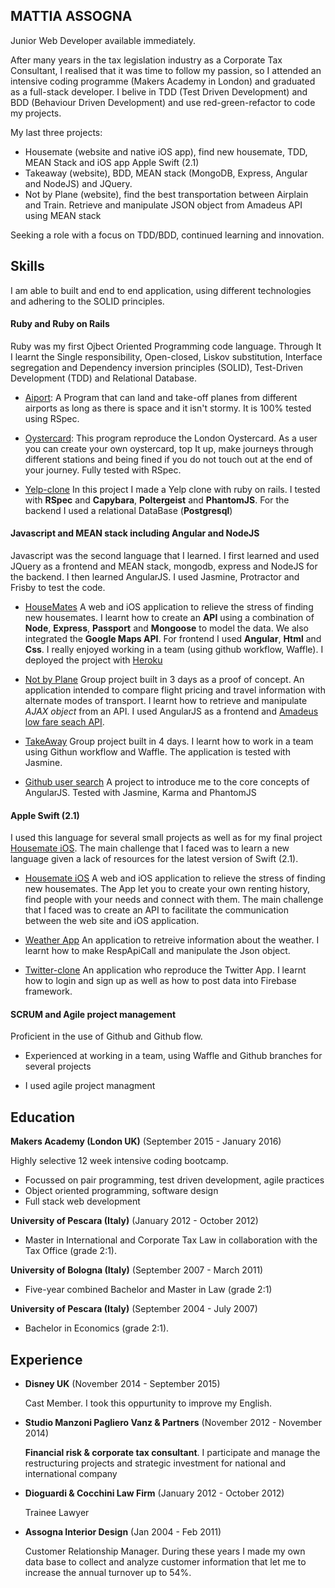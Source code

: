  
## MATTIA ASSOGNA

   Junior Web Developer available immediately.
   
   After many years in the tax legislation industry as a Corporate Tax Consultant, I realised
   that it was time to follow my passion, so I attended an intensive coding programme (Makers Academy in London)
   and graduated as a full-stack developer. I belive in TDD (Test Driven Development) and BDD (Behaviour Driven Development) and use red-green-refactor to code my projects.
  
  My last three projects:
 - Housemate (website and native iOS app), find new housemate, TDD, MEAN Stack and iOS app Apple Swift (2.1)
 - Takeaway (website), BDD, MEAN stack (MongoDB, Express, Angular and NodeJS) and JQuery.
 - Not by Plane (website), find the best transportation between Airplain and Train. Retrieve and manipulate JSON object from Amadeus API using MEAN stack

Seeking a role with a focus on TDD/BDD, continued learning and innovation.


## Skills

I am able to built and end to end application, using different technologies and adhering to the SOLID principles. 

#### Ruby and Ruby on Rails

 Ruby was my first Ojbect Oriented Programming code language. Through It I learnt the Single responsibility, Open-closed, Liskov substitution, Interface segregation and Dependency inversion principles (SOLID), Test-Driven
Development (TDD) and Relational Database.

- [Aiport](https://github.com/Mattia46/airport_challenge): A Program that can land and take-off planes from different airports as long as there is space and it isn't stormy. It is 100% tested using RSpec.

- [Oystercard](https://github.com/Mattia46/oystercard): This program reproduce the London Oystercard. As a user you can create your own oystercard, top It up, make journeys through different stations and being fined if you do not touch out at the end of your journey. Fully tested with RSpec.

- [Yelp-clone](https://github.com/Mattia46/Yelp) In this project I made a Yelp clone with ruby on rails. I tested with **RSpec** and **Capybara**, **Poltergeist** and **PhantomJS**. For the backend I used a relational DataBase (**Postgresql**)


#### Javascript and MEAN stack including Angular and NodeJS
Javascript was the second language that I learned. I first learned and used JQuery as a frontend and MEAN stack, mongodb, express and NodeJS for the backend. I then learned AngularJS. I used Jasmine, Protractor and Frisby to test the code.

- [HouseMates](https://github.com/Mattia46/HouseMates-Web) A web and iOS application to relieve the stress of finding new housemates. I learnt how to create an **API** using a combination of **Node**, **Express**, **Passport** and **Mongoose** to model the data. We also integrated the **Google Maps API**. For frontend I used **Angular**, **Html** and **Css**. I really enjoyed working in a team (using github workflow, Waffle).  I deployed the project with [Heroku](http://housematey.herokuapp.com/)

- [Not by Plane](https://github.com/Mattia46/not-by-plane) Group project built in 3 days as a proof of concept. An application intended to compare flight pricing and travel information with alternate modes of transport. I learnt how to retrieve and manipulate *AJAX object* from an API. I used AngularJS as a frontend and [Amadeus low fare seach API](https://sandbox.amadeus.com/api-catalog).

- [TakeAway](https://github.com/Mattia46/takeaway_project) Group project built in 4 days. I learnt how to work in a team using Githun workflow and Waffle. The application is tested with Jasmine.

-  [Github user search](https://github.com/Mattia46/githubChallengeJS) A project to introduce me to the core concepts of AngularJS. Tested with Jasmine, Karma and PhantomJS


#### Apple Swift (2.1)

I used this language for several small projects as well as for my final project [Housemate iOS](https://github.com/Mattia46/Swift-houseMates). The main challenge that I faced was to learn a new language given a lack of resources for the latest version of Swift (2.1).

 - [Housemate iOS](https://github.com/Mattia46/Swift-houseMates) A web and iOS application to relieve the stress of finding new housemates. The App let you to create your own renting history, find people with your needs and connect with them. The main challenge that I faced was to create an API to facilitate the communication between the web site and iOS application.
 
 - [Weather App](https://github.com/Mattia46/SwiftWeatherApp) An application to retreive information about the weather. I learnt how to make RespApiCall and manipulate the Json object.
 
 - [Twitter-clone](https://github.com/Mattia46/Swift_Twitter) An application who reproduce the Twitter App. I learnt how to login and sign up as well as how to post data into Firebase framework.

#### SCRUM and Agile project management

Proficient in the use of Github and Github flow. 
- Experienced at working in a team, using Waffle and Github branches for several projects

- I used agile project managment


## Education

**Makers Academy (London UK)** (September 2015 - January 2016)

Highly selective 12 week intensive coding bootcamp.

- Focussed on pair programming, test driven development, agile practices
- Object oriented programming, software design
- Full stack web development

**University of Pescara (Italy)** (January 2012 - October 2012) 

- Master in International and Corporate Tax Law in collaboration with the Tax Office
(grade 2:1).

**University of Bologna (Italy)** (September 2007 - March 2011) 

- Five-year combined Bachelor and Master in Law (grade 2:1)

**University of Pescara (Italy)** (September 2004 - July 2007) 

- Bachelor in Economics (grade 2:1).

## Experience


- **Disney UK** (November 2014 - September 2015)
 
  Cast Member. I took this oppurtunity to improve my English.
- **Studio Manzoni Pagliero Vanz & Partners** (November 2012 - November 2014)

  **Financial risk & corporate tax consultant**. I participate and manage the restructuring projects and strategic investment for national and international company
- **Dioguardi & Cocchini Law Firm** (January 2012 - October 2012) 

  Trainee Lawyer
- **Assogna Interior Design** (Jan 2004 - Feb 2011) 

  Customer Relationship Manager. During these years I made my own data base to collect and analyze customer information that let me to increase the annual turnover up to 54%.


